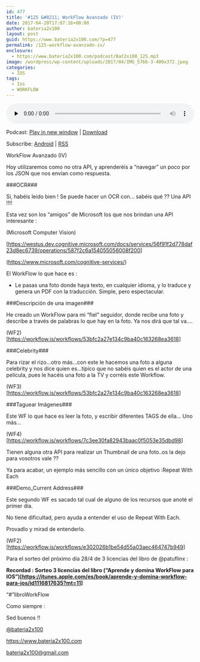 ```yaml
---
id: 477
title: '#125 &#8211; WorkFlow Avanzado (IV)'
date: 2017-04-20T17:07:16+00:00
author: bateria2x100
layout: post
guid: https://www.bateria2x100.com/?p=477
permalink: /125-workflow-avanzado-iv/
enclosure:
  - https://www.bateria2x100.com/podcast/Bat2x100_125.mp3
image: /wordpress/wp-content/uploads/2017/04/IMG_5766-3-400x372.jpeg
categories:
  - IOS
tags:
  - Ios
  - WORKFLOW
---
```

<div class="powerpress_player" id="powerpress_player_5974">
  <audio class="wp-audio-shortcode" id="audio-477-127" preload="none" style="width: 100%;" controls="controls"><source type="audio/mpeg" src="https://www.bateria2x100.com/podcast/Bat2x100_125.mp3?_=127" /><a href="https://www.bateria2x100.com/podcast/Bat2x100_125.mp3">https://www.bateria2x100.com/podcast/Bat2x100_125.mp3</a></audio>
</div>

<p class="powerpress_links powerpress_links_mp3">
  Podcast: <a href="https://www.bateria2x100.com/podcast/Bat2x100_125.mp3" class="powerpress_link_pinw" target="_blank" title="Play in new window" onclick="return powerpress_pinw('https://www.bateria2x100.com/?powerpress_pinw=477-podcast');" rel="nofollow">Play in new window</a> | <a href="https://www.bateria2x100.com/podcast/Bat2x100_125.mp3" class="powerpress_link_d" title="Download" rel="nofollow" download="Bat2x100_125.mp3">Download</a>
</p>

<p class="powerpress_links powerpress_subscribe_links">
  Subscribe: <a href="https://subscribeonandroid.com/www.bateria2x100.com/feed/podcast/" class="powerpress_link_subscribe powerpress_link_subscribe_android" title="Subscribe on Android" rel="nofollow">Android</a> | <a href="https://www.bateria2x100.com/feed/podcast/" class="powerpress_link_subscribe powerpress_link_subscribe_rss" title="Subscribe via RSS" rel="nofollow">RSS</a>
</p>

WorkFlow Avanzado (IV)

Hoy utilizaremos como no otra API, y aprenderéis a &#8220;navegar&#8221; un poco por los JSON que nos envían como respuesta.

###OCR###

Si, habéis leido bien ! Se puede hacer un OCR con&#8230; sabéis qué ?? Una API !!!!
  
Esta vez son los &#8220;amigos&#8221; de Microsoft los que nos brindan una API interesante :

(Microsoft Computer Vision)
  
[<https://westus.dev.cognitive.microsoft.com/docs/services/56f91f2d778daf23d8ec6739/operations/587f2c6a154055056008f200>]

(<https://www.microsoft.com/cognitive-services/>)

El WorkFlow lo que hace es :

  * Le pasas una foto donde haya texto, en cualquier idioma, y lo traduce y genera un PDF con la traducción. Simple, pero espectacular.

###Descripción de una imagen###

He creado un WorkFlow para mi &#8220;fiel&#8221; seguidor, donde recibe una foto y describe a través de palabras lo que hay en la foto. Ya nos dirá que tal va&#8230;.

(WF2)[<https://workflow.is/workflows/53bfc2a27e134c9ba40c163268ea3618>]

###Celebrity###
  
Para rizar el rizo&#8230;otro más&#8230;con este le hacemos una foto a alguna celebrity y nos dice quien es&#8230;típico que no sabéis quien es el actor de una película, pues le hacéis una foto a la TV y corréis este Workflow.

(WF3)[<https://workflow.is/workflows/53bfc2a27e134c9ba40c163268ea3618>]

###Taguear Imágenes###

Este WF lo que hace es leer la foto, y escribir diferentes TAGS de ella&#8230; Uno más&#8230;

(WF4)[<https://workflow.is/workflows/7c3ee30fa82943baac0f5053e35dbd98>]

Tienen alguna otra API para realizar un Thumbnail de una foto..os la dejo para vosotros vale ??

Ya para acabar, un ejemplo más sencillo con un único objetivo :Repeat With Each

###Demo_Current Address###

Este segundo WF es sacado tal cual de alguno de los recursos que anoté el primer día.
  
No tiene dificultad, pero ayuda a entender el uso de Repeat With Each.

Provadlo y mirad de entenderlo.
  
(WF2)[<https://workflow.is/workflows/e302026b1be54d55a03aec464747b949>]

Para el sorteo del próximo día 28/4 de 3 licencias del libro de @patuflinx : 

**Recordad : Sorteo 3 licencias del libro (&#8220;Aprende y domina WorkFlow para IOS&#8221;)[<https://itunes.apple.com/es/book/aprende-y-domina-workflow-para-ios/id1116817635?mt=11>]**

&#8220;#&#8221;libroWorkFlow

Como siempre :

Sed buenos !!

[@bateria2x100](https://Twitter.com/bateria2x100)
  
<https://www.bateria2x100.com>
  
<bateria2x100@gmail.com>